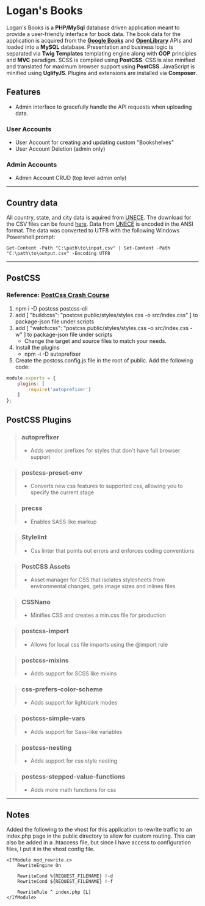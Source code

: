 # Logan's Books
Logan's Books is a **PHP/MySql** database driven application meant to provide a user-friendly interface for book data. 
The book data for the application is acquired from the [**Google Books**](https://developers.google.com/books/docs/v1/reference/) and [**OpenLibrary**](https://openlibrary.org/developers/api) APIs and loaded into a **MySQL** database. 
Presentation and business logic is separated via **Twig Templates** templating engine along with **OOP** principles and **MVC** paradigm. 
SCSS is compiled using **PostCSS**. CSS is also minified and translated for maximum browser support using **PostCSS**. 
JavaScript is minified using **UglifyJS**. Plugins and extensions are installed via **Composer**.
## Features
- Admin interface to gracefully handle the API requests when uploading data.
### User Accounts
- User Account for creating and updating custom "Bookshelves"
- User Account Deletion (admin only)
### Admin Accounts
- Admin Account CRUD (top level admin only)
---

## Country data
All country, state, and city data is aquired from [UNECE](https://unece.org/trade).
The download for the CSV files can be found [here](https://unece.org/trade/cefact/UNLOCODE-Download).
Data from [UNECE](https://unece.org/trade) is encoded in the ANSI format.
The data was converted to UTF8 with the following Windows Powershell prompt:
```text
Get-Content -Path "C:\path\to\input.csv" | Set-Content -Path "C:\path\to\output.csv" -Encoding UTF8
```
---

## PostCSS 
### Reference: [PostCss Crash Course](https://www.youtube.com/watch?v=SP8mSVSAh6s)
1) npm i -D postcss postcss-cli
2) add [ "build:css": "postcss public/styles/styles.css -o src/index.css" ] to package-json file under scripts
3) add [ "watch:css": "postcss public/styles/styles.css -o src/index.css -w" ] to package-json file under scripts
	- Change the target and source files to match your needs.
4) Install the plugins
	- npm -i -D autoprefixer
5) Create the postcss.config.js file in the root of public. Add the following code:
```js
module.exports = {
    plugins: [
        require('autoprefixer')
    ]
};
```

## PostCSS Plugins
> ### autoprefixer
> - Adds vendor prefixes for styles that don't have full browser support

> ### postcss-preset-env
> - Converts new css features to supported css, allowing you to specify the current stage

> ### precss
> - Enables SASS like markup

> ### Stylelint
> - Css linter that points out errors and enforces coding conventions

> ### PostCSS Assets
> - Asset manager for CSS that isolates  stylesheets from environmental changes, gets image sizes and inlines files 

> ### CSSNano
> - Minifies CSS and creates a min.css file for production 

> ### postcss-import
> - Allows for local css file imports using the @import rule

> ### postcss-mixins
> - Adds support for SCSS like mixins

> ### css-prefers-color-scheme
> - Adds support for light/dark modes

> ### postcss-simple-vars
> - Adds support for Sass-like variables

> ### postcss-nesting
> - Adds support for css style nesting

> ### postcss-stepped-value-functions
> - Adds more math functions for css

---
## Notes
Added the following to the vhost for this application to rewrite traffic to an index.php page in the public directory to allow for custom routing.
This can also be added in a .htaccess file, but since I have access to configuration files, I put it in the vhost config file.
```text
<IfModule mod_rewrite.c>
	RewriteEngine On

	RewriteCond %{REQUEST_FILENAME} !-d
	RewriteCond ${REQUEST_FILENAME} !-f

	RewriteRule ^ index.php [L]
</IfModule>
```
